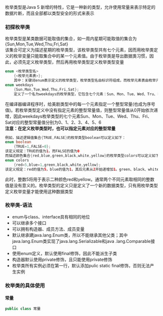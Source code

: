 枚举类型是Java 5 新增的特性，它是一种新的类型，允许使用常量来表示特定的数据片断，而且全部都以类型安全的形式来表示  
### 初探枚举类  
枚举类型是某类数据可能取值的集合，如一周内星期可能取值的集合为  
{Sun,Mon,Tue,Wed,Thu,Fri,Sat}  
该集合可定义为描述星期的枚举类型，该枚举类型共有七个元素，因而用枚举类定义的枚举变量只能取集合中的某一个元素值。由于枚举类是导出数据类习惯，因此，必须先定义枚举类型，然后再用枚举类型定义枚举类型变量  
```java
enum <枚举类型名>
    {<枚举元素表>};  
    其中：关键词enum表示定义的枚举类型，枚举类型名由标识符组成，而枚举元素表由枚举元素或枚举常量组成，例如  
enum weekdays
    {Sun,Mon,Tue,Wed,Thu,Fri,Sat};
    定义了一个名为weekdays的枚举类型，它包含七个元素：Sun、Mon、Tue、Wed、Tru、Fri、Sat 
```  
在编译器编译程序时，给美剧类型中的每一个元素指定一个整型常量(也成为序号值)。若枚举类型定义中没有指定元素的整型常量值，则整型常量值从0开始依次递增，因此weekdays枚举类型的七个元素Sun、Mon、Tue、Wed、Thu、Fri、Sat对应的整型常量值分别为0、1、2、3、4、5、6  
**注意：在定义枚举类型时，也可以指定元素对应的整型常量**  
```java
例如，描述逻辑值集合{TRUE,FALSE}的枚举类型boolean可以定义如下：  
enum boolean
    {TRUE=1,FALSE=0};
该定义规定：TRUE的值为1，而FALSE的值为0  
而描述颜色集合{red,blue,green,black,white,yellow}的枚举类型colors可以定义如下：
enum colors
    {red=5,blue=1,green,black,white,yellow};
该定义规定：red的值为5，blue的值为1，其后元素从2开始递增加1。green、black、white、yellow的值依次为2，3，4，5
```
此时，整数5将用于表示二种颜色red和yellow。通常两个不同元素取相同的整数值是没有意义的。枚举类型的定义只是定义了一个新的数据类型，只有用枚举类型定义枚举变量才能使用这种数据类型  
### 枚举类-语法  
+ enum与class、interface具有相同的地位  
+ 可以继承多个接口  
+ 可以拥有构造器、成员方法、成员变量  
+ 默认继承建java.lang.Enum类，所以不能继承其他父类；其中java.lang.Enum类实现了java.lang.Serializable和java
.lang.Comparable接口  
+ 使用enum定义，默认使用final修饰，因此不能派生子类  
+ 构造器默认使用private修饰，且只能使用private修饰  
+ 枚举类所有实例必须在第一行，默认添加pulic static final修饰，否则无法产生实例  
### 枚举类的具体使用  
#### 常量  
```java
public class 常量
```
